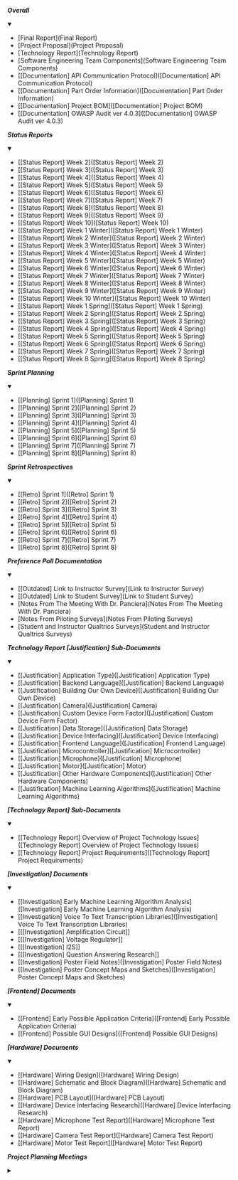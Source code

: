 ***Overall***
<details open><summary></summary>

- [Final Report](Final Report)
- [Project Proposal](Project Proposal)
- [Technology Report](Technology Report)
- [Software Engineering Team Components](Software Engineering Team Components)
- [[Documentation] API Communication Protocol]([Documentation] API Communication Protocol)
- [[Documentation] Part Order Information]([Documentation] Part Order Information)
- [[Documentation] Project BOM]([Documentation] Project BOM)
- [[Documentation] OWASP Audit ver 4.0.3]([Documentation] OWASP Audit ver 4.0.3)
</details>

***Status Reports***
<details open><summary></summary>

- [[Status Report] Week 2]([Status Report] Week 2)  
- [[Status Report] Week 3]([Status Report] Week 3)  
- [[Status Report] Week 4]([Status Report] Week 4)  
- [[Status Report] Week 5]([Status Report] Week 5)  
- [[Status Report] Week 6]([Status Report] Week 6) 
- [[Status Report] Week 7]([Status Report] Week 7)   
- [[Status Report] Week 8]([Status Report] Week 8)   
- [[Status Report] Week 9]([Status Report] Week 9)
- [[Status Report] Week 10]([Status Report] Week 10)
- [[Status Report] Week 1 Winter]([Status Report] Week 1 Winter)
- [[Status Report] Week 2 Winter]([Status Report] Week 2 Winter)
- [[Status Report] Week 3 Winter]([Status Report] Week 3 Winter)
- [[Status Report] Week 4 Winter]([Status Report] Week 4 Winter)
- [[Status Report] Week 5 Winter]([Status Report] Week 5 Winter)
- [[Status Report] Week 6 Winter]([Status Report] Week 6 Winter)
- [[Status Report] Week 7 Winter]([Status Report] Week 7 Winter)
- [[Status Report] Week 8 Winter]([Status Report] Week 8 Winter)
- [[Status Report] Week 9 Winter]([Status Report] Week 9 Winter)
- [[Status Report] Week 10 Winter]([Status Report] Week 10 Winter)
- [[Status Report] Week 1 Spring]([Status Report] Week 1 Spring)
- [[Status Report] Week 2 Spring]([Status Report] Week 2 Spring)
- [[Status Report] Week 3 Spring]([Status Report] Week 3 Spring)
- [[Status Report] Week 4 Spring]([Status Report] Week 4 Spring)
- [[Status Report] Week 5 Spring]([Status Report] Week 5 Spring)
- [[Status Report] Week 6 Spring]([Status Report] Week 6 Spring)
- [[Status Report] Week 7 Spring]([Status Report] Week 7 Spring)
- [[Status Report] Week 8 Spring]([Status Report] Week 8 Spring)
</details>

***Sprint Planning***
<details open><summary></summary>

- [[Planning] Sprint 1]([Planning] Sprint 1)
- [[Planning] Sprint 2]([Planning] Sprint 2)
- [[Planning] Sprint 3]([Planning] Sprint 3)
- [[Planning] Sprint 4]([Planning] Sprint 4)
- [[Planning] Sprint 5]([Planning] Sprint 5)
- [[Planning] Sprint 6]([Planning] Sprint 6)
- [[Planning] Sprint 7]([Planning] Sprint 7)
- [[Planning] Sprint 8]([Planning] Sprint 8)
</details>

***Sprint Retrospectives***
<details open><summary></summary>

- [[Retro] Sprint 1]([Retro] Sprint 1)
- [[Retro] Sprint 2]([Retro] Sprint 2)
- [[Retro] Sprint 3]([Retro] Sprint 3)
- [[Retro] Sprint 4]([Retro] Sprint 4)
- [[Retro] Sprint 5]([Retro] Sprint 5)
- [[Retro] Sprint 6]([Retro] Sprint 6)
- [[Retro] Sprint 7]([Retro] Sprint 7)
- [[Retro] Sprint 8]([Retro] Sprint 8)
</details>

***Preference Poll Documentation***
<details open><summary></summary>

- [[Outdated] Link to Instructor Survey](Link to Instructor Survey)
- [[Outdated] Link to Student Survey](Link to Student Survey)
- [Notes From The Meeting With Dr. Panciera](Notes From The Meeting With Dr. Panciera)
- [Notes From Piloting Surveys](Notes From Piloting Surveys)
- [Student and Instructor Qualtrics Surveys](Student and Instructor Qualtrics Surveys)
</details>

***Technology Report [Justification] Sub-Documents***
<details open><summary></summary>

- [[Justification] Application Type]([Justification] Application Type)
- [[Justification] Backend Language]([Justification] Backend Language)
- [[Justification] Building Our Own Device]([Justification] Building Our Own Device)
- [[Justification] Camera]([Justification] Camera)
- [[Justification] Custom Device Form Factor]([Justification] Custom Device Form Factor)
- [[Justification] Data Storage]([Justification] Data Storage)
- [[Justification] Device Interfacing]([Justification] Device Interfacing)
- [[Justification] Frontend Language]([Justification] Frontend Language)
- [[Justification] Microcontroller]([Justification] Microcontroller)
- [[Justification] Microphone]([Justification] Microphone)
- [[Justification] Motor]([Justification] Motor)
- [[Justification] Other Hardware Components]([Justification] Other Hardware Components)
- [[Justification] Machine Learning Algorithms]([Justification] Machine Learning Algorithms)
</details>

***[Technology Report] Sub-Documents***
<details open><summary></summary>

- [[Technology Report] Overview of Project Technology Issues]([Technology Report] Overview of Project Technology Issues)
- [[Technology Report] Project Requirements]([Technology Report] Project Requirements)
</details>

***[Investigation] Documents***
<details open><summary></summary>

- [[Investigation] Early Machine Learning Algorithm Analysis]([Investigation] Early Machine Learning Algorithm Analysis)
- [[Investigation] Voice To Text Transcription Libraries]([Investigation] Voice To Text Transcription Libraries)
- [[[Investigation] Amplification Circuit]]
- [[[Investigation] Voltage Regulator]]
- [[[Investigation] I2S]]
- [[[Investigation] Question Answering Research]]
- [[Investigation] Poster Field Notes]([Investigation] Poster Field Notes)
- [[Investigation] Poster Concept Maps and Sketches]([Investigation] Poster Concept Maps and Sketches)
</details>

***[Frontend] Documents***
<details open><summary></summary>

- [[Frontend] Early Possible Application Criteria]([Frontend] Early Possible Application Criteria)
- [[Frontend] Possible GUI Designs]([Frontend] Possible GUI Designs)
</details>

***[Hardware] Documents***
<details open><summary></summary>

- [[Hardware] Wiring Design]([Hardware] Wiring Design)
- [[Hardware] Schematic and Block Diagram]([Hardware] Schematic and Block Diagram)
- [[Hardware] PCB Layout]([Hardware] PCB Layout)
- [[Hardware] Device Interfacing Research]([Hardware] Device Interfacing Research)
- [[Hardware] Microphone Test Report]([Hardware] Microphone Test Report)
- [[Hardware] Camera Test Report]([Hardware] Camera Test Report)
- [[Hardware] Motor Test Report]([Hardware] Motor Test Report)
</details>

***Project Planning Meetings***
<details><summary></summary>

- [[Notes] August 24 2022]([Notes] August 24 2022)
- [[Notes] August 29 2022]([Notes] August 29 2022)
- [[Notes] September 14 2022]([Notes] September 14 2022)
- [[Notes] September 21 2022]([Notes] September 21 2022)
- [[Notes] September 7 2022]([Notes] September 7 2022)
</details>



